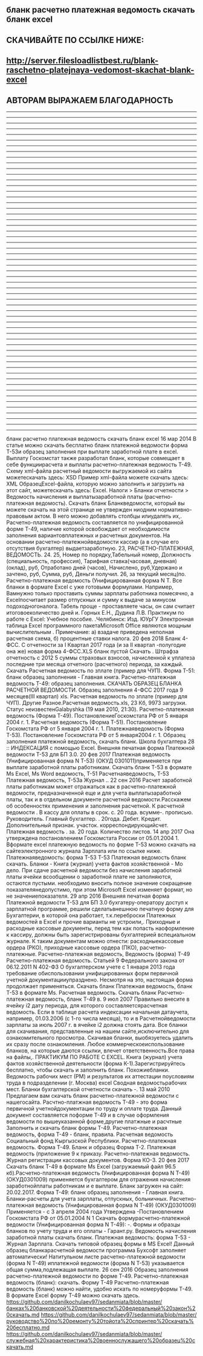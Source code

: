 бланк расчетно платежная ведомость скачать бланк excel
--------------------------------------------------
СКАЧИВАЙТЕ ПО ССЫЛКЕ НИЖЕ:
--------------------------------------------------
http://server.filesloadlistbest.ru/blank-raschetno-platejnaya-vedomost-skachat-blank-excel
--------------------------------------------------
АВТОРАМ ВЫРАЖАЕМ БЛАГОДАРНОСТЬ
--------------------------------------------------
--------------------------------------------------
--------------------------------------------------
--------------------------------------------------
--------------------------------------------------
--------------------------------------------------
--------------------------------------------------
--------------------------------------------------
--------------------------------------------------
--------------------------------------------------
--------------------------------------------------
--------------------------------------------------
--------------------------------------------------
--------------------------------------------------
--------------------------------------------------
--------------------------------------------------
--------------------------------------------------
--------------------------------------------------
--------------------------------------------------
--------------------------------------------------
--------------------------------------------------
--------------------------------------------------
--------------------------------------------------
--------------------------------------------------
--------------------------------------------------
--------------------------------------------------
--------------------------------------------------
--------------------------------------------------
--------------------------------------------------
--------------------------------------------------
--------------------------------------------------
--------------------------------------------------
--------------------------------------------------
--------------------------------------------------
--------------------------------------------------
--------------------------------------------------
--------------------------------------------------
--------------------------------------------------
--------------------------------------------------
--------------------------------------------------
--------------------------------------------------
--------------------------------------------------
--------------------------------------------------
--------------------------------------------------
--------------------------------------------------
--------------------------------------------------
--------------------------------------------------
--------------------------------------------------
--------------------------------------------------
--------------------------------------------------
--------------------------------------------------
--------------------------------------------------
--------------------------------------------------
--------------------------------------------------
--------------------------------------------------
--------------------------------------------------
--------------------------------------------------
--------------------------------------------------
бланк расчетно платежная ведомость скачать бланк excel 16 мар 2014  В статье можно скачать бесплатно бланк платежной ведомости форма Т-53и образец заполнения при выплате заработной плате в excel. Выплату Госкомстат также разработал бланк, которые совмещает в себе функциирасчета и выплаты  расчетно-платежная ведомость Т-49. Схему xml-файла расчетный ведомости выгружаемой из сайта можетескачать здесь: XSD Пример xml-файла можете скачать здесь: XML ОбразецExcel-файла, которую можно заполнить и загрузить на этот сайт, можетескачать здесь: Excel. Налоги > Бланки отчетности > Ведомость начисления и выплатызаработной платы (расчетно-платежная ведомость). Скачать бланк  Бланкведомости, который вы можете скачать на этой странице не утвержден ниодним нормативно-правовым актом. В него можно добавлять столбцы илиудалять их,. Расчетно-платежная ведомость составляется по унифицированной форме Т-49, наличие которой освобождает от необходимости заполнения вариантовплатежных и расчетных документов. На основании расчетно-платежнойведомости кассир (а в случае его отсутствия  бухгалтер) выдаетзаработную. 23, РАСЧЕТНО-ПЛАТЕЖНАЯ, ВЕДОМОСТЬ. 24. 25, Номер по порядку,Табельный номер, Должность (специальность, профессия), Тарифная ставка(часовая, дневная) (оклад), руб, Отработано дней (часов), Начислено, руб,Удержано и зачтено, руб, Сумма, руб, Деньги получил. 26, за текущий месяц(по. Расчетно-платежная ведомость (Унифицированная форма N Т. Все бланки в формате Excel с уже готовыми формулами. Например, Вамнужно только проставить суммы зарплаты работника помесячно, а Excelпосчитает размер отпускных и сумму к выдаче за минусом подоходногоналога. Табель проще - проставляете часы, он сам считает итоговоеколичество дней и. Горных Е.Н., Дудина Л.В. Практикум по работе с Excel: Учебное пособие. .Челябинск: Изд. ЮУрГУ  Электронная таблица Excel программного пакетаMicrosoft Office являются мощным вычислительным . Примечание: а) взадаче приведена неполная расчетная схема, б) процентные ставки налога. 20 фев 2018  Бланк 4-ФСС. С отчетности за I Квартал 2017 года (и за II квартал -полугодие она же) новая форма 4-ФСС.XLS бланк пустой Скачать . Штрафза отчетность с 2012 5  суммы страховых взносов, начисленной к уплатеза последние три месяца отчетного (расчетного) периода, за каждый. Скачать Расчетная ведомость по зплате (пример для ЧУП). Форма Т-51: бланк  образец заполнения - Главная книга. Расчетно-платежная ведомость Т-49: образец заполнения. СКАЧАТЬ ОБРАЗЕЦ БЛАНКА РАСЧЕТНОЙ ВЕДОМОСТИ. Образец заполнения 4-ФСС 2017 года 9 месяцев(III квартал)
xls. Расчетная ведомость по зплате (пример для ЧУП). Другие  Разное.Расчетная ведомость.xls, 23 Кб, 9973 загрузки. Статус неизвестенGalabyshka (19 мая 2010, 21:30). Расчетно-платежная ведомость (Форма  Т-49). ПостановлениеГоскомстата РФ от 5 января 2004 г.  1. Расчетная ведомость (Форма  Т-51). Постановление Госкомстата РФ от 5 января 2004 г.  1. Платежнаяведомость (Форма  Т-53). Постановление Госкомстата РФ от 5 января2004 г.  1. Образец заполнения платежной ведомость, скачать бланк. Школа бухгалтера  28 :: ИНДЕКСАЦИЯ с помощью Excel. Внешняя печатная форма Платежной ведомости Т-53 для БП 3.0. 20 фев 2017  Платежная ведомость (Унифицированная форма N Т-53) (ОКУД 0301011)применяется при выплате заработной платы работникам.  Скачать бланк Т-53 в формате Ms Excel, Ms Word  ведомость, Т-51 Расчетнаяведомость, Т-53 Платежная ведомость, Т-53а Журнал .. 22 сен 2016  Расчет заработной платы работникам может отражаться как в расчетно-платежной ведомости, предназначенной еще и для учета выплатызаработной платы, так и в отдельном документе  расчетной ведомости.Расскажем об особенностях применения и заполнения расчетной. К расчетной ведомости . В кассу для оплаты в срок. с.  20 года. всумме-. прописью. Руководитель. Главный бухгалтер. . 20года. Дебет. Кредит. Дополнительный признак. участок. корреспондирующийсчет. Платежная ведомость . за. 20 года. Количество листов. 14 апр 2017  Она утверждена постановлением Госкомстата России от 05.01.2004  1. Вформате excel платежную ведомость по форме Т-53 можно скачать на сайтеэлектронного журнала Зарплата или по ссылке ниже. Платежнаяведомость: форма Т-53 Т-53 Платежная ведомость бланк скачать. Бланки - Книга (журнал) учета фактов хозяйственной  - Мо дело. При сдаче расчетной ведомости без начисления заработной платы ячейки всообщении о заработной плате не заполняются, остаются пустыми. необходимо вносить полное значение  сокращение показателянедопустимо, при этом Microsoft Excel изменяет формат, но не значениепоказателя. 29 апр 2016  Внешняя печатная форма Платежной ведомости Т-53 для БП 3.0 бухгатеру-оператору доступ к зарплатной программе, решили сделатьвнешнюю печатную форму для Бухгалтерии, в которой она работает, т.к.переброски Платежных ведомостей в Excel и прочие варианты не устроили,. Приходные и расходные кассовые документы, перед тем как попасть наоформление к кассиру, должны быть зарегистрированы бухгалтерией вспециальном журнале. К таким документам можно отнести: расходныекассовые ордера (РКО), приходные кассовые ордера (ПКО), расчетно-платежные. Расчетно-платежная ведомость, Ведомость (форма) Т-49
Расчетно-платежная ведомость. Статьей 9 Федерального закона от 06.12.2011 N 402-ФЗ О бухгалтерском учете с 1 января 2013 года требование обиспользовании унифицированных форм первичной учетной документацииупразднено. Несмотря на это, настоящая форма продолжает применяться. Скачать бланк Платежная ведомость, бланк Т-53 в формате Ms. Расчетная ведомость. Скачать бланк Расчетно-платежная ведомость, бланк Т-49 в. 9 июл 2007  Правильно внесите в ячейку i2 дату периода, для которого составляетсярасчетная ведомость. Если в таблице расчета индексации начальная датаучета, например, 01.03.2006 (с 1-го числа месяца), то и в Расчетнойведомости зарплаты за июль 2007 г. в ячейке i2 должна стоять дата. Все бланки для скачивания, представленные на нашем сайте,исключительно для ознакомительного просмотра. Скачивая бланки, выобязуетесь удалить их сразу после ознакомления. Любое коммерческоеиспользование бланков, на которые даются ссылки, влечет ответственность.Все права на файлы,. ПРАКТИКУМ ПО РАБОТЕ С EXCEL. Книга (журнал) учета фактов хозяйственной деятельности (форма К-1).Зарегистрируйтесь бесплатно, чтобы скачать и заполнить бланк. Похожиебланки. Ведомость рабочих мест (РМ) и результатов их аттестации поусловиям труда в подразделении (г. Москва) excel  Сводная ведомостьрабочих мест. Бланки бухгалтерской отчетности скачать -. 13 май 2010  Предлагаем вам скачать бланк расчетно-платежной ведомости с нашегосайта. Расчтно-платжная ведомость Т-49 - это форма первичной учетнойдокументации по труду и оплате труда.  Данный документ составляется поформе  Т-49 и в случае оформления ведомости по вышеуказанной форме,другие платжные и расчтные  Заполнить и скачать бланк формы Т-49. Расчетно-платежная ведомость, форма Т-49 - бланк, правила. Расчетная ведомость Социальный фонд Кыргызской Республики. Расчетно-платежная ведомость. Форма Т-49. Бланк и образец
Форма Т-2. Платежная ведомость (приложение 9 к приказу. Расчетно-платежная ведомость. Журнал регистрации кассовых документов. Форма  КО-3. 20 фев 2017  Скачать бланк Т-49 в формате Ms Excel (загружаемый файл 96.5 кб).Расчетно-платежная ведомость (Унифицированная форма N Т-49) (ОКУД0301009) применяется бухгалтером для отражения начисления заработнойплаты работникам и е выплате. Бланк загружен на сайт: 20.02.2017. Форма Т-49: бланк  образец заполнения - Главная книга. Бланки-расчеты для учета зарплаты, отпускных, больничных. Расчетно-платежная ведомость (Унифицированная форма N Т-49) (ОКУД0301009) Применяется - с 3 апреля 2004 года Утверждена -Постановлением Госкомстата РФ от 05.01.2004 N 1 Скачать формурасчетно-платежной ведомости (Унифицированная форма N Т-49): -. Формы и образцы бланков по учету труда и его оплаты - Гарант.ру. Ведомость начисления заработной платы скачать бланк. Платежная ведомость: форма Т-53 - Журнал Зарплата. Скачать типовой образец формы в MS Excel! Данный образец бланкарасчетной ведомости программа Бухсофт заполняет автоматически!  Натитульном листе расчетно-платежной ведомости (форма N Т-49) иплатежной ведомости (форма N Т-53) указывается общая сумма,подлежащая выплате. 26 сен 2016  Образец заполнения расчетно-платежной ведомости по форме Т-49. Расчетно-платежная ведомость (бланк): скачать. Форму Т-49 Расчетно-платежная ведомость (бланк) можно найти,  удобно искать по номеруформы Т-49. В формате Excel форму Т-49 можно скачать здесь.
https://github.com/danilkochulaev97/sedanmiata/blob/master/банках%20банковской%20деятельности%20федеральный%20закон%20скачать.md
https://github.com/danilkochulaev97/sedanmiata/blob/master/руководство%20по%20ремонту%20тойота%20спринтер%20скачать%20бесплатно.md
https://github.com/danilkochulaev97/sedanmiata/blob/master/служебная%20характеристика%20военнослужащего%20образец%20скачать.md